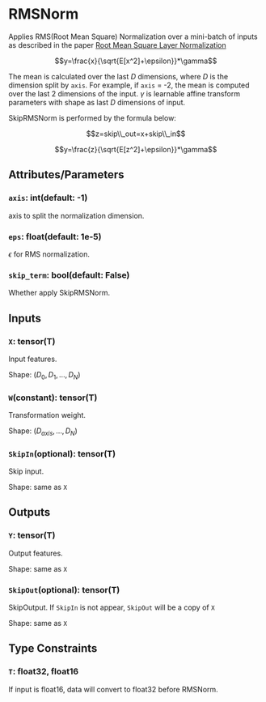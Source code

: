 # RMSNorm

Applies RMS(Root Mean Square) Normalization over a mini-batch of inputs as described in the paper [Root Mean Square Layer Normalization](https://arxiv.org/abs/1910.07467)

$$y=\frac{x}{\sqrt{E[x^2]+\epsilon}}*\gamma$$

The mean is calculated over the last $D$ dimensions, where $D$ is the dimension split by `axis`. For example, if `axis` = -2, the mean is computed over the last 2 dimensions of the input.
$\gamma$ is learnable affine transform parameters with shape as last $D$ dimensions of input.

SkipRMSNorm is performed by the formula below:

$$z=skip\\_out=x+skip\\_in$$

$$y=\frac{z}{\sqrt{E[z^2]+\epsilon}}*\gamma$$

## Attributes/Parameters

### `axis`: int(default: -1)

axis to split the normalization dimension.

### `eps`: float(default: 1e-5)

$\epsilon$ for RMS normalization.

### `skip_term`: bool(default: False)

Whether apply SkipRMSNorm.

## Inputs

### `X`: tensor(T)

Input features.

Shape: $(D_0, D_1, \dots,D_N)$

### `W`(constant): tensor(T)

Transformation weight.

Shape: $(D_{axis}, \dots, D_N)$

### `SkipIn`(optional): tensor(T)

Skip input.

Shape: same as `X` 

## Outputs

### `Y`: tensor(T)

Output features.

Shape: same as `X`

### `SkipOut`(optional): tensor(T)

SkipOutput. If `SkipIn` is not appear, `SkipOut` will be a copy of `X`

Shape: same as `X`

## Type Constraints

### `T`: float32, float16

If input is float16, data will convert to float32 before RMSNorm.
